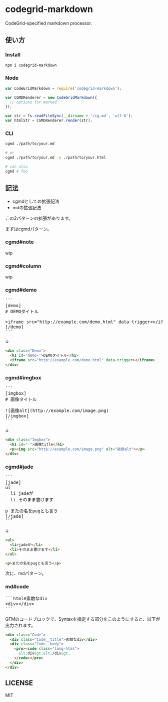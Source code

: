 # codegrid-markdown
CodeGrid-specified markdown processor.

## 使い方
### Install

```sh
npm i codegrid-markdown
```

### Node
```javascript
var CodeGridMarkdown = require('codegrid-markdown');

var CGMDRenderer = new CodeGridMarkdown({
  // options for marked
});

var str = fs.readFileSync(__dirname + '/cg.md', 'utf-8');
var htmlStr = CGMDRenderer.render(str);
```

### CLI
```sh
cgmd ./path/to/your.md

# or
cgmd ./path/to/your.md -o ./path/to/your.html

# can also
cgmd # foo
```

## 記法

- cgmdとしての拡張記法
- mdの拡張記法

この2パターンの拡張があります。

まずはcgmdパターン。

### cgmd#note
wip

### cgmd#column
wip

### cgmd#demo

<pre>
```
[demo]
# DEMOタイトル

&gt;iframe src="http://example.com/demo.html" data-trigger&lt;&gt;/iframe&gt;
[/demo]
```
</pre>

↓

```html
<div class="Demo">
  <h1 id="demo-">DEMOタイトル</h1>
  <iframe src="http://example.com/demo.html" data-trigger></iframe>
</div>
```

### cgmd#imgbox

<pre>
```
[imgbox]
# 画像タイトル

![画像alt](http://example.com/image.png)
[/imgbox]
```
</pre>

↓

```html
<div class="Imgbox">
  <h1 id="-">画像title</h1>
  <p><img src="http://example.com/image.png" alt="画像alt"></p>
</div>
```

### cgmd#jade

<pre>
```
[jade]
ul
  li jadeが
  li そのまま書けます

p またの名をpugとも言う
[/jade]
```
</pre>

↓

```html
<ul>
  <li>jadeが</li>
  <li>そのまま書けます</li>
</ul>

<p>またの名をpugとも言う</p>
```

次に、mdパターン。

### md#code

<pre>
```html#素敵なdiv
&lt;div&gt;&lt;/div&gt;
```
</pre>

GFMのコードブロックで、Syntaxを指定する部分をこのようにすると、以下が出力されます。

```html
<div class="Code">
  <div class="Code__title">素敵なdiv</div>
  <div class="Code__body">
    <pre><code class="lang-html">
      &lt;div&gt;&lt;/div&gt;
    </code></pre>
  </div>
</div>
```

## LICENSE
MIT
